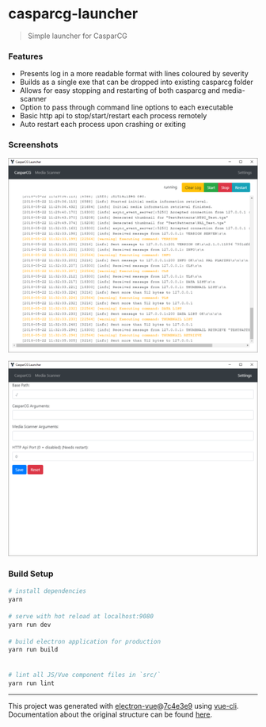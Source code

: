 # casparcg-launcher

> Simple launcher for CasparCG

### Features
 * Presents log in a more readable format with lines coloured by severity
 * Builds as a single exe that can be dropped into existing casparcg folder
 * Allows for easy stopping and restarting of both casparcg and media-scanner
 * Option to pass through command line options to each executable
 * Basic http api to stop/start/restart each process remotely
 * Auto restart each process upon crashing or exiting

### Screenshots

![](doc/screenshot.png)

![](doc/settings.png)

### Build Setup

``` bash
# install dependencies
yarn

# serve with hot reload at localhost:9080
yarn run dev

# build electron application for production
yarn run build


# lint all JS/Vue component files in `src/`
yarn run lint

```

---

This project was generated with [electron-vue](https://github.com/SimulatedGREG/electron-vue)@[7c4e3e9](https://github.com/SimulatedGREG/electron-vue/tree/7c4e3e90a772bd4c27d2dd4790f61f09bae0fcef) using [vue-cli](https://github.com/vuejs/vue-cli). Documentation about the original structure can be found [here](https://simulatedgreg.gitbooks.io/electron-vue/content/index.html).
